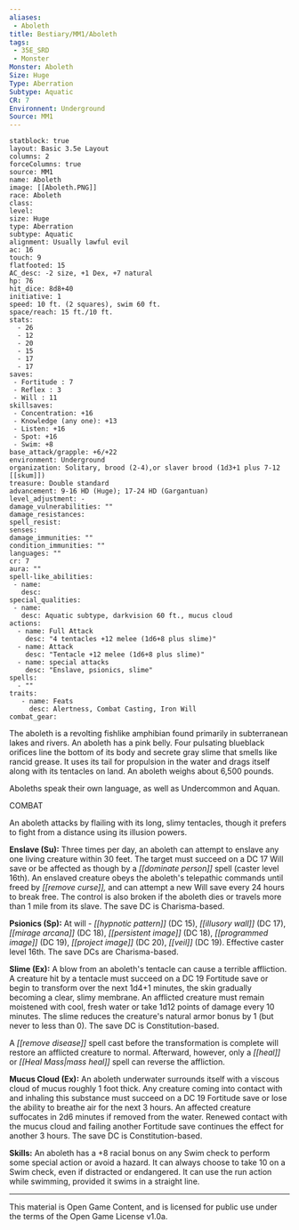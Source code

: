 ```yaml
---
aliases:
 - Aboleth
title: Bestiary/MM1/Aboleth
tags: 
 - 35E_SRD
 - Monster
Monster: Aboleth
Size: Huge
Type: Aberration
Subtype: Aquatic
CR: 7
Environnent: Underground
Source: MM1
---
```


```statblock
statblock: true
layout: Basic 3.5e Layout
columns: 2
forceColumns: true
source: MM1 
name: Aboleth
image: [[Aboleth.PNG]]
race: Aboleth
class: 
level: 
size: Huge
type: Aberration
subtype: Aquatic
alignment: Usually lawful evil
ac: 16
touch: 9
flatfooted: 15
AC_desc: -2 size, +1 Dex, +7 natural
hp: 76
hit_dice: 8d8+40
initiative: 1
speed: 10 ft. (2 squares), swim 60 ft.
space/reach: 15 ft./10 ft.
stats:
  - 26
  - 12
  - 20
  - 15
  - 17
  - 17
saves:
 - Fortitude : 7
 - Reflex : 3
 - Will : 11
skillsaves:
 - Concentration: +16
 - Knowledge (any one): +13
 - Listen: +16
 - Spot: +16
 - Swim: +8
base_attack/grapple: +6/+22
environment: Underground
organization: Solitary, brood (2-4),or slaver brood (1d3+1 plus 7-12 [[skum]])
treasure: Double standard
advancement: 9-16 HD (Huge); 17-24 HD (Gargantuan)
level_adjustment: -
damage_vulnerabilities: ""
damage_resistances: 
spell_resist: 
senses: 
damage_immunities: ""
condition_immunities: ""
languages: ""
cr: 7
aura: ""
spell-like_abilities:
 - name: 
   desc: 
special_qualities:
 - name:
   desc: Aquatic subtype, darkvision 60 ft., mucus cloud
actions:
  - name: Full Attack
    desc: "4 tentacles +12 melee (1d6+8 plus slime)"
  - name: Attack
    desc: "Tentacle +12 melee (1d6+8 plus slime)"
  - name: special attacks
    desc: "Enslave, psionics, slime"
spells:
  - ""
traits:
   - name: Feats
     desc: Alertness, Combat Casting, Iron Will
combat_gear:  
```


The aboleth is a revolting fishlike amphibian found primarily in subterranean lakes and rivers. An aboleth has a pink belly. Four pulsating blueblack orifices line the bottom of its body and secrete gray slime that smells like rancid grease. It uses its tail for propulsion in the water and drags itself along with its tentacles on land. An aboleth weighs about 6,500 pounds.

Aboleths speak their own language, as well as Undercommon and Aquan.

COMBAT

An aboleth attacks by flailing with its long, slimy tentacles, though it prefers to fight from a distance using its illusion powers.


**Enslave (Su):** Three times per day, an aboleth can attempt to enslave any one living creature within 30 feet. The target must succeed on a DC 17 Will save or be affected as though by a *[[dominate person]]* spell (caster level 16th). An enslaved creature obeys the aboleth's telepathic commands until freed by *[[remove curse]],* and can attempt a new Will save every 24 hours to break free. The control is also broken if the aboleth dies or travels more than 1 mile from its slave. The save DC is Charisma-based.


**Psionics (Sp):** At will - *[[hypnotic pattern]]* (DC 15), *[[illusory wall]]* (DC 17), *[[mirage arcana]]* (DC 18), *[[persistent image]]* (DC 18), *[[programmed image]]* (DC 19), *[[project image]]* (DC 20), *[[veil]]* (DC 19). Effective caster level 16th. The save DCs are Charisma-based.


**Slime (Ex):** A blow from an aboleth's tentacle can cause a terrible affliction. A creature hit by a tentacle must succeed on a DC 19 Fortitude save or begin to transform over the next 1d4+1 minutes, the skin gradually becoming a clear, slimy membrane. An afflicted creature must remain moistened with cool, fresh water or take 1d12 points of damage every 10 minutes. The slime reduces the creature's natural armor bonus by 1 (but never to less than 0). The save DC is Constitution-based.

A *[[remove disease]]* spell cast before the transformation is complete will restore an afflicted creature to normal. Afterward, however, only a *[[heal]]* or *[[Heal Mass|mass heal]]* spell can reverse the affliction.


**Mucus Cloud (Ex):** An aboleth underwater surrounds itself with a viscous cloud of mucus roughly 1 foot thick. Any creature coming into contact with and inhaling this substance must succeed on a DC 19 Fortitude save or lose the ability to breathe air for the next 3 hours. An affected creature suffocates in 2d6 minutes if removed from the water. Renewed contact with the mucus cloud and failing another Fortitude save continues the effect for another 3 hours. The save DC is Constitution-based.


**Skills:** An aboleth has a +8 racial bonus on any Swim check to perform some special action or avoid a hazard. It can always choose to take 10 on a Swim check, even if distracted or endangered. It can use the run action while swimming, provided it swims in a straight line.

---

This material is Open Game Content, and is licensed for public use under the terms of the Open Game License v1.0a.
